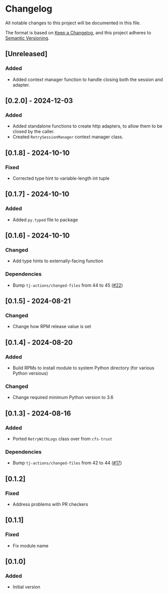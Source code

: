 # Changelog

All notable changes to this project will be documented in this file.

The format is based on [Keep a Changelog](https://keepachangelog.com/en/1.0.0/),
and this project adheres to [Semantic Versioning](https://semver.org/spec/v2.0.0.html).

## [Unreleased]

### Added
- Added context manager function to handle closing both the session and adapter.

## [0.2.0] - 2024-12-03

### Added
- Added standalone functions to create http adapters, to allow them to be closed by the caller.
- Created `RetrySessionManager` context manager class.

## [0.1.8] - 2024-10-10

### Fixed
- Corrected type hint to variable-length int tuple

## [0.1.7] - 2024-10-10

### Added
- Added `py.typed` file to package

## [0.1.6] - 2024-10-10

### Changed
- Add type hints to externally-facing function

### Dependencies
- Bump `tj-actions/changed-files` from 44 to 45 ([#22](https://github.com/Cray-HPE/requests-retry-session/pull/22))

## [0.1.5] - 2024-08-21
### Changed
- Change how RPM release value is set

## [0.1.4] - 2024-08-20

### Added
- Build RPMs to install module to system Python directory (for various Python versious)

### Changed
- Change required minimum Python version to 3.6

## [0.1.3] - 2024-08-16

### Added
- Ported `RetryWithLogs` class over from `cfs-trust`

### Dependencies
- Bump `tj-actions/changed-files` from 42 to 44 ([#17](https://github.com/Cray-HPE/requests-retry-session/pull/17))

## [0.1.2]

### Fixed
- Address problems with PR checkers

## [0.1.1]

### Fixed
- Fix module name

## [0.1.0]

### Added
- Initial version
